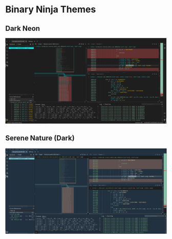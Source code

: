 # Binary Ninja Themes

## Dark Neon
![dark_neon.png](img/dark_neon.png)

## Serene Nature (Dark)

![serene_nature.png](img/serene_nature.png)
